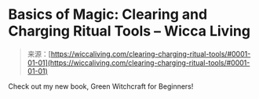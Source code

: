 <!--yml
category: 未分类
date: 2024-06-12 18:26:21
-->

# Basics of Magic: Clearing and Charging Ritual Tools – Wicca Living

> 来源：[https://wiccaliving.com/clearing-charging-ritual-tools/#0001-01-01](https://wiccaliving.com/clearing-charging-ritual-tools/#0001-01-01)

Check out my new book, Green Witchcraft for Beginners!